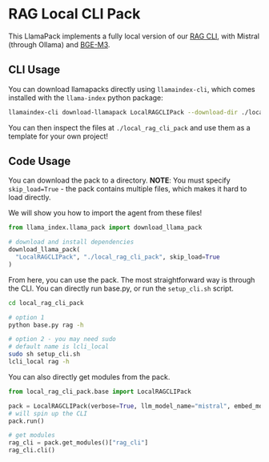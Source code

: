 # RAG Local CLI Pack

This LlamaPack implements a fully local version of our [RAG CLI](https://docs.llamaindex.ai/en/stable/use_cases/q_and_a/rag_cli.html),
with Mistral (through Ollama) and [BGE-M3](https://huggingface.co/BAAI/bge-m3).

## CLI Usage

You can download llamapacks directly using `llamaindex-cli`, which comes installed with the `llama-index` python package:

```bash
llamaindex-cli download-llamapack LocalRAGCLIPack --download-dir ./local_rag_cli_pack
```

You can then inspect the files at `./local_rag_cli_pack` and use them as a template for your own project!

## Code Usage

You can download the pack to a directory. **NOTE**: You must specify `skip_load=True` - the pack contains multiple files,
which makes it hard to load directly.

We will show you how to import the agent from these files!

```python
from llama_index.llama_pack import download_llama_pack

# download and install dependencies
download_llama_pack(
  "LocalRAGCLIPack", "./local_rag_cli_pack", skip_load=True
)
```

From here, you can use the pack. The most straightforward way is through the CLI. You can directly run base.py, or run the `setup_cli.sh` script.

```bash
cd local_rag_cli_pack

# option 1
python base.py rag -h

# option 2 - you may need sudo
# default name is lcli_local
sudo sh setup_cli.sh
lcli_local rag -h

```

You can also directly get modules from the pack.

```python
from local_rag_cli_pack.base import LocalRAGCLIPack

pack = LocalRAGCLIPack(verbose=True, llm_model_name="mistral", embed_model_name="BAAI/bge-m3")
# will spin up the CLI
pack.run()

# get modules
rag_cli = pack.get_modules()["rag_cli"]
rag_cli.cli()

```
